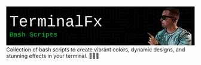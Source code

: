 ![header image](https://github.com/DouglasFreshHabian/TerminalFx/blob/main/Assets/3.png)
Collection of bash scripts to create vibrant colors, dynamic designs, and stunning effects in your terminal. 🎨🎉🌈
